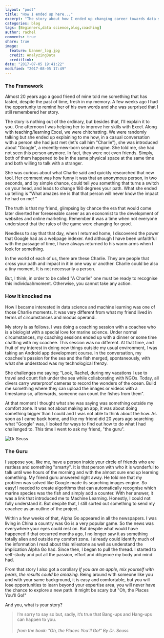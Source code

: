 ```yaml
---
layout: "post"
title: "How I ended up here..."
excerpt: "The story about how I ended up changing career towards data science."
categories: blog
tags: [Beginners,data science,blog,coaching]
author: rachel
comments: true
share: true
image:
  feature: banner_log.jpg
  credit: AnalyzingData
  creditlink:
date: "2017-07-05 19:41:22"
modified: "2017-08-05 17:49"
---
```


<h3><b>The Framework</b></h3>

Almost 20 years ago a good friend of mine told me something that has lasted, despite the past of time, fresh in my memory. A few weeks ago I had the opportunity to remind her of his own words and she was surprised that I still remembered her story.

The story is nothing out of the ordinary, but besides that, I'll explain it to you. One afternoon I was helping her to improve her skills with Excel. Along with teaching/learning Excel, we were chitchatting. We were randomly talking but she ended up explaining to me how, in a casual conversation with a person she had just met (let's call him "Charlie"), she was introduced about "Google", a recently-new-born search engine. She told me,  she had not seen this person anymore. In fact, they were not even friends. Simply, both of them happened to be in the same physical space at the same time and both willing to talk with a stranger.

She was curious about what Charlie said and quickly researched that new tool. Her comment was how funny it was that an anonymous person, in two seconds, and by simple chance, could tell you something that turns a switch on your head, and leads to change 180 degrees your path. What she ended up telling is "What amazes me is that that person will never know the impact he had on me! "

The truth is that my friend, glimpsing by chance the era that would come later diverted her foreseeable career as an economist to the development of websites and online marketing. Remember it was a time when not everyone understood that the rules of the game were changing for good.

Needless to say that that day, when I returned home, I discovered the power that Google had as a webpage indexer. And although I have been unfaithful with the passage of time, I have always returned to his warm arms when I look for something.

In the world of each of us, there are these Charlie. They are people that cross your path and impact in it in one way or another. Charlie could be also a tiny moment. It is not necessarily a person.

But, I think, in order to be called "A Charlie" one must be ready to recognise this individual/moment. Otherwise, you cannot take any action.

<h3><b>How it knocked me</b></h3>

How I became interested in data science and machine learning was one of those Charlie moments. It was very different from what my friend lived in terms of circumstances and modus operandi.

My story is as follows. I was doing a coaching session with a coachee who is a biologist with a special love for marine science. Under normal circumstances, my coaching sessions ended up with a dinner or some time chatting with my coachee. This session was no different. At that time, and fruit of my interest in doing new things outside my usual environment, I was taking an Android app development course. In the conversation, my coachee's passion for the sea and the fish merged, spontaneously, with what she understood was my technological frenzy.

She challenges me saying: "Look, Rachel, during my vacations  I use to travel and count fish under the sea while collaborating with NGOs. Today, all divers carry waterproof cameras to record the wonders of the ocean. Build me something where they can upload the images or videos with a timestamp so, afterwards, someone can count the fishes from them".

At that moment I thought what she was saying was something outside my comfort zone. It was not about making an app, it was about doing something bigger than I could and I was not able to think about the how. As soon as I came back home, and like my friend did 20 years ago searching what "Google" was, I looked for ways to find out how to do what I had challenged to. This time I went to ask my friend, "the guru".

![Dr Seuss](https://images-na.ssl-images-amazon.com/images/I/71zqXqhXL7L.png)

<h3><b>The Guru</b></h3>

I suppose you, like me, have a person inside your circle of friends who are restless and something "smarty". It is that person with who it is wonderful to talk until wee hours of the morning and with the almost sure end up learning something. My friend guru answered right away. He told me that my problem was solved like Google made its searching images engine. So easy! I needed to create algorithms that can automatically recognise which marine species was the fish and simply add a counter. With her answer, it was a link that introduced me to Machine Learning. Honestly, I could not fully understand it. But despite that, I still sorted out something to send my coachee as an outline of the project.

Within a few weeks of that, Alpha Go appeared in all the newspapers. I was living in China a country was Go is a very popular game. So the news was everywhere your eyes could rest on. But despite what would have happened if that occurred months ago, I no longer saw it as something totally alien and outside my comfort zone. I already could identify much of the information I read about this milestone as well as understand the implication Alpha Go had. Since then, I began to pull the thread. I started to self-study and put all the passion, effort and diligence my body and mind had.

From that story I also got a corollary _If you are an apple, mix yourself with pears, the results could be amazing._ Being around with someone like you and with your same background, it is easy and comfortable, but you will lose opportunities to learn beyond your expertise area, you will never have the chance to explore a new path. It might be scary but "Oh, the Places You'll Go!"

And you, what is your story?

  >I’m sorry to say so
  >but, sadly, it’s true
  >that Bang-ups
  >and Hang-ups
  >can happen to you.
  ><h6>from the book: "Oh, the Places You’ll Go!"
  >By Dr. Seuss</h6>
